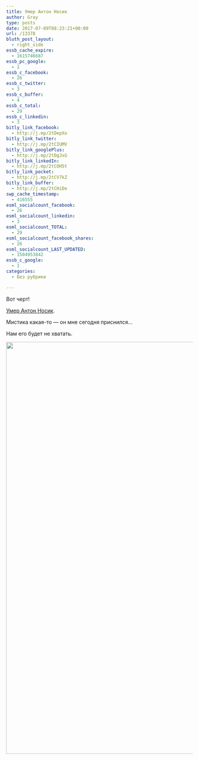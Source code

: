 ```yaml
---
title: Умер Антон Носик
author: Gray
type: posts
date: 2017-07-09T08:23:21+00:00
url: /13378
bluth_post_layout:
  - right_side
essb_cache_expire:
  - 1615746687
essb_pc_google:
  - 1
essb_c_facebook:
  - 26
essb_c_twitter:
  - 3
essb_c_buffer:
  - 4
essb_c_total:
  - 29
essb_c_linkedin:
  - 3
bitly_link_facebook:
  - http://j.mp/2tDepXo
bitly_link_twitter:
  - http://j.mp/2tCIUMV
bitly_link_googlePlus:
  - http://j.mp/2tDgJxG
bitly_link_linkedIn:
  - http://j.mp/2tCOH5t
bitly_link_pocket:
  - http://j.mp/2tCV7kZ
bitly_link_buffer:
  - http://j.mp/2tCHiDe
swp_cache_timestamp:
  - 416555
esml_socialcount_facebook:
  - 26
esml_socialcount_linkedin:
  - 3
esml_socialcount_TOTAL:
  - 29
esml_socialcount_facebook_shares:
  - 26
esml_socialcount_LAST_UPDATED:
  - 1504953842
essb_c_google:
  - 1
categories:
  - Без рубрики

---
```








Вот черт!

[Умер Антон Носик][1].

Мистика какая-то — он мне сегодня приснился…

Нам его будет не хватать.

<img data-attachment-id="13379" data-permalink="https://blognot.co/13378/l1010529_marlpm" data-orig-file="https://i1.wp.com/blognot.co/wp-content/uploads/https://i2.wp.com/res.cloudinary.com/blognot/image/upload/v1499588588/L1010529_marlpm.jpg?resize=740%2C1109&#038;ssl=1?fit=854%2C1280&ssl=1" data-orig-size="854,1280" data-comments-opened="1" data-image-meta="{&quot;aperture&quot;:&quot;0&quot;,&quot;credit&quot;:&quot;&quot;,&quot;camera&quot;:&quot;&quot;,&quot;caption&quot;:&quot;&quot;,&quot;created_timestamp&quot;:&quot;0&quot;,&quot;copyright&quot;:&quot;&quot;,&quot;focal_length&quot;:&quot;0&quot;,&quot;iso&quot;:&quot;0&quot;,&quot;shutter_speed&quot;:&quot;0&quot;,&quot;title&quot;:&quot;L1010529_marlpm&quot;}" data-image-title="L1010529_marlpm" data-image-description="" data-medium-file="https://i1.wp.com/blognot.co/wp-content/uploads/https://i2.wp.com/res.cloudinary.com/blognot/image/upload/v1499588588/L1010529_marlpm.jpg?resize=740%2C1109&#038;ssl=1?fit=200%2C300&ssl=1" data-large-file="https://i1.wp.com/blognot.co/wp-content/uploads/https://i2.wp.com/res.cloudinary.com/blognot/image/upload/v1499588588/L1010529_marlpm.jpg?resize=740%2C1109&#038;ssl=1?fit=683%2C1024&ssl=1" class="aligncenter wp-image-13379" src="https://i2.wp.com/res.cloudinary.com/blognot/image/upload/v1499588588/L1010529_marlpm.jpg?resize=740%2C1109&#038;ssl=1" width="740" height="1109" data-recalc-dims="1" />

 [1]: https://meduza.io/news/2017/07/09/umer-anton-nosik
